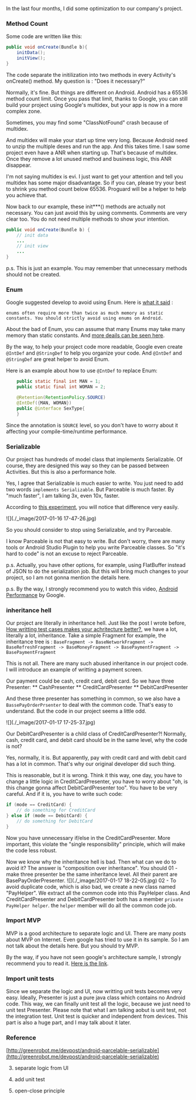 In the last four months, I did some optimization to our company's project.

### Method Count
Some code are written like this:

```java
public void onCreate(Bundle b){
    initData();
    initView();
}
```

The code separate the initilization into two methods in every Activity's onCreate() method. My question is : "Does it necessary?"

Normally, it's fine. But things are different on Android. Android has a 65536 method count limit. Once you pass that limit, thanks to Google, you can still build your project using Google's multidex, but your app is now in a more complex zone. 

Sometimes, you may find some "ClassNotFound" crash because of multidex.

And multidex will make your start up time very long. Because Android need to unzip the multiple dexes and run the app. And this takes time. I saw some project even have a ANR when starting up. That's because of multidex. Once they remove a lot unused method and business logic, this ANR disappear. 

I'm not saying multidex is evi. I just want to get your attention and tell you multidex has some major disadvantage. So if you can, please try your best to shrink you method count below 65536. Proguard will be a helper to help you achieve that. 

Now back to our example, these init***() methods are actually not necessary. You can just avoid this by using comments. Comments are very clear too. You do not need multiple methods to show your intention.

```java
public void onCreate(Bundle b) {
    // init data
    ...
    // init view
    ...
}
```

p.s. This is just an example. You may remember that unnecessary methods should not be created. 


### Enum
Google suggested develop to avoid using Enum.  Here is [what it said](https://developer.android.com/topic/performance/memory.html ) :

```
enums often require more than twice as much memory as static constants. You should strictly avoid using enums on Android.
```
 
About the bad of Enum, you can assume that many Enums may take many memory than static constants.  And [more deails can be seen here](https://www.youtube.com/watch?v=Hzs6OBcvNQE). 

By the way, to help your project code more readable, Google even create `@IntDef` and `@StringDef` to help you organize your code. And `@IntDef` and `@StringDef` are great helper to avoid Enum. 

Here is an example about how to use `@IntDef` to replace Enum:

```java
    public static final int MAN = 1;
    public static final int WOMAN = 2;

    @Retention(RetentionPolicy.SOURCE)
    @IntDef({MAN, WOMAN})
    public @interface SexType{
    }
```

Since the annotation is `SOURCE` level, so you don't have to worry about it affecting your compile-time/runtime performance.

### Serializable
Our project has hundreds of model class that implements Serializable. Of course, they are designed this way so they can be passed between Activities. But this is also a performance hole.

Yes, I agree that Serializable is much easier to write. You just need to add two words `implements Serializable`. But Parceable is much faster. By "much faster", I am talking 3x, even 10x, faster. 

According to [this experiment](http://greenrobot.me/devpost/android-parcelable-serializable), you will notice that difference very easily.

![](./_image/2017-01-16 17-47-26.jpg)


So you should consider to stop using Serializable, and try Parceable. 

I know Parceable is not that easy to write. But don't worry, there are many tools or Android Studio Plugin to help you write Parceable classes. So "it's hard to code" is not an excuse to reject Parceable.

p.s. Actually, you have other options, for example, using FlatBuffer instead of JSON to do the serialization job. But this will bring much changes to your project, so I am not gonna mention the details here.

p.s. By the way, I strongly recommend you to watch this video, [Android Performance](https://www.youtube.com/watch?v=IwxIIUypnTE) by Google. 

### inheritance hell
Our project are literally in inheritance hell. Just like the post I wrote before, [How writting test cases makes your achritecture better?](http://www.songzhw.com/2016/12/03/how-writing-test-makes-your-architecture-better/), we have a lot, literally a lot, inheritance.  Take a simple Fragment for example, the inheritance tree is :  `BaseFragment -> BaseNetworkFragment -> BaseRefreshFragment -> BaseMoneyFragment -> BasePaymentFragment -> BasePaymentFragment`

This is not all. There are many such abused inheritance in our project code. I will introduce an example of writting a payment screen.

Our payment could be cash, credit card, debit card. So we have three Presenter:
** CashPresenter
** CreditCardPresenter
** DebitCardPresenter

And these three presenter has something in common, so we also have a `BassePayOrderPrsenter` to deal with the common code. That's easy to understand. But the code in our project seems a little odd.

![](./_image/2017-01-17 17-25-37.jpg)

Our DebitCardPresenter is a child class of CreditCardPresenter?! Normally, cash, credit card, and debit card should be in the same level, why the code is not?

Yes, normally, it is. But apparently, pay with credit card and with debit card has a lot in common. That's why our original developer did such thing.

This is reasonable, but it is wrong.  Think it this way, one day, you have to change a little logic in CreditCardPresenter, you have to worry about "oh, is this change gonna affect DebitCardPresenter too". You have to be very careful. And if it is, you have to write such code:

```java
if (mode == CreditCard) {
    // do something for CreditCard
} else if (mode == DebitCard) {
    // do something for DebitCard
} 
```

Now you have unnecessary if/else in the CreditCardPresenter. More important, this violate the "single responsibility" principle, which will make the code less robust.

Now we know why the inheritance hell is bad. Then what can we do to avoid it?
The answer is "composition over inheritance". You should 
 01 - make three presenter be the same inheritance level. All their parent are BasePayOrderPresenter.
![](./_image/2017-01-17 18-22-05.jpg)
 02 - To avoid duplicate code, which is also bad, we create a new class named "PayHelper". We extract all the common code into this PayHelper class. 
And CreditCardPresenter and DebitCardPresenter both has a member `private PayHelper helper`. the `helper` member will do all the common code job.

### Import MVP
MVP is a good architecture to separate logic and UI. There are many posts about MVP on Internet. Even google has tried to use it in its sample. So I am not talk about the details here. But you should try MVP.

By the way, if you have not seen google's architecture sample, I strongly recommend you to read it. [Here is the link](https://github.com/googlesamples/android-architecture). 

### Import unit tests
Since we separate the logic and UI, now writting unit tests becomes very easy.  Ideally, Presenter is just a pure java class which contains no Android code. This way, we can finally unit test all the logic, because we just need to unit test Presenter. Please note that what I am talking aobut is unit test, not the integration test. Unit test is quicker and independent from devices.  This part is also a huge part, and I may talk about it later.



### Reference
[http://greenrobot.me/devpost/android-parcelable-serializable](http://greenrobot.me/devpost/android-parcelable-serializable)





3. separate logic from UI

4. add unit test

5. open-close principle



